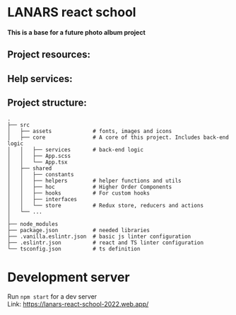 # LANARS react school
#### This is a base for a future photo album project

## Project resources:

## Help services:

## Project structure: 
``` 
.
├── src
│   ├── assets             # fonts, images and icons
│   ├── core               # A core of this project. Includes back-end logic
│   │   ├── services       # back-end logic
│   │   ├── App.scss
│   │   └── App.tsx
│   ├── shared    
│   │   ├── constants       
│   │   ├── helpers        # helper functions and utils
│   │   ├── hoc            # Higher Order Components
│   │   ├── hooks          # For custom hooks
│   │   ├── interfaces
│   │   └── store          # Redux store, reducers and actions
│   └── ...
│   
├── node_modules
├── package.json           # needed libraries
├── .vanilla.eslintr.json  # basic js linter configuration
├── .eslintr.json          # react and TS linter configuration
└── tsconfig.json          # ts definition
```


# Development server

Run `npm start` for a dev server  
Link: https://lanars-react-school-2022.web.app/

